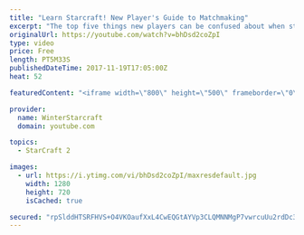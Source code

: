 ```yaml
---
title: "Learn Starcraft! New Player's Guide to Matchmaking"
excerpt: "The top five things new players can be confused about when starting off playing Starcraft 2!"
originalUrl: https://youtube.com/watch?v=bhDsd2coZpI
type: video
price: Free
length: PT5M33S
publishedDateTime: 2017-11-19T17:05:00Z
heat: 52

featuredContent: "<iframe width=\"800\" height=\"500\" frameborder=\"0\" src=\"https://www.youtube.com/embed/bhDsd2coZpI\" allow=\"accelerometer; autoplay; encrypted-media; gyroscope; picture-in-picture\" allowfullscreen></iframe>"

provider:
  name: WinterStarcraft
  domain: youtube.com

topics:
  - StarCraft 2

images:
  - url: https://i.ytimg.com/vi/bhDsd2coZpI/maxresdefault.jpg
    width: 1280
    height: 720
    isCached: true

secured: "rpSlddHTSRFHVS+O4VKOaufXxL4CwEQGtAYVp3CLQMNNMgP7vwrcuUu2rdDc32p8ikCsmaLgWmdUf+kE3HLuimXikpZnUG3Z3B+xJTf/xPntjlA9DXcftRRgvRWhkGqH1DQXUhChWEG6DITCNJyPTx/8HeizQJ8X2xu6piUe1cMfXY9vjaMBLrix2rNygR/55pmMYaCyLupCGMbjocUvHHtE+gPue5UcdJI/AJIQaIQTq2NqrSF5zhZfEjvKtyJrJHqQR6Z07mMWm05G2CNQ2+YWKV0dcga2O8ajrjQke5R2gPkGzJRvEy2h9kbMiby8fMGM+RcTKGltOAoueO1yXwY4UtI2T2V+B2XdUAM0mLN0W/bAkY+jWZwwpHYD2u85YpZzU9a8jZITsE7ifAq2b/pcOP6WF+3qfTyX0KUMrxc=;rEl5j6d6e75YOWGFMrpA8w=="
---
```


